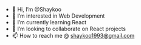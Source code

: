 - 👋 Hi, I’m @Shaykoo
- 👀 I’m interested in Web Development
- 🌱 I’m currently learning React
- 💞️ I’m looking to collaborate on React projects
- 📫 How to reach me @ shaykoo1993@gmail.com

<!---
Shaykoo/Shaykoo is a ✨ special ✨ repository because its `README.md` (this file) appears on your GitHub profile.
You can click the Preview link to take a look at your changes.
--->
